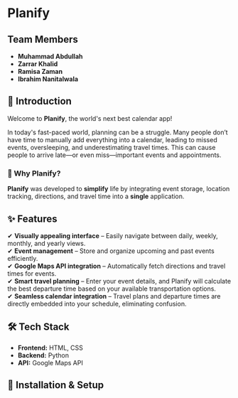 # **Planify**  

## Team Members  
- **Muhammad Abdullah**  
- **Zarrar Khalid**  
- **Ramisa Zaman**  
- **Ibrahim Nanitalwala**  

## 📌 Introduction  
Welcome to **Planify**, the world's next best calendar app!  

In today's fast-paced world, planning can be a struggle. Many people don’t have time to manually add everything into a calendar, leading to missed events, oversleeping, and underestimating travel times. This can cause people to arrive late—or even miss—important events and appointments.  

### 🚀 Why Planify?  
**Planify** was developed to **simplify** life by integrating event storage, location tracking, directions, and travel time into a **single** application.  

## ✨ Features  
✔ **Visually appealing interface** – Easily navigate between daily, weekly, monthly, and yearly views.  
✔ **Event management** – Store and organize upcoming and past events efficiently.  
✔ **Google Maps API integration** – Automatically fetch directions and travel times for events.  
✔ **Smart travel planning** – Enter your event details, and Planify will calculate the best departure time based on your available transportation options.  
✔ **Seamless calendar integration** – Travel plans and departure times are directly embedded into your schedule, eliminating confusion.  

## 🛠️ Tech Stack  
- **Frontend:** HTML, CSS  
- **Backend:** Python  
- **API:** Google Maps API  

## 📌 Installation & Setup  




